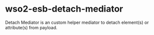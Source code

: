 # wso2-esb-detach-mediator
Detach Mediator is an custom helper mediator to detach element(s) or attribute(s) from payload.
